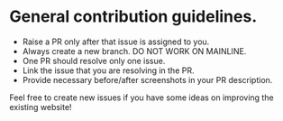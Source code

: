 # General contribution guidelines.
- Raise a PR only after that issue is assigned to you.
- Always create a new branch. DO NOT WORK ON MAINLINE.
- One PR should resolve only one issue.
- Link the issue that you are resolving in the PR.
- Provide necessary before/after screenshots in your PR description.


Feel free to create new issues if you have some ideas on improving the existing website!
